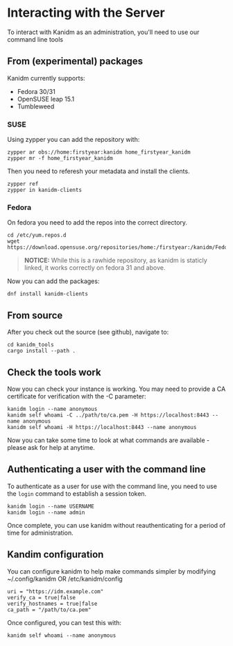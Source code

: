 # Interacting with the Server

To interact with Kanidm as an administration, you'll need to use our command line tools

## From (experimental) packages

Kanidm currently supports:
 * Fedora 30/31
 * OpenSUSE leap 15.1
 * Tumbleweed

### SUSE

Using zypper you can add the repository with:

    zypper ar obs://home:firstyear:kanidm home_firstyear_kanidm
    zypper mr -f home_firstyear_kanidm

Then you need to referesh your metadata and install the clients.

    zypper ref
    zypper in kanidm-clients

### Fedora

On fedora you need to add the repos into the correct directory.

    cd /etc/yum.repos.d
    wget https://download.opensuse.org/repositories/home:/firstyear:/kanidm/Fedora_Rawhide/home:firstyear:kanidm.repo

> **NOTICE:**
> While this is a rawhide repository, as kanidm is staticly linked, it works correctly on fedora
> 31 and above.

Now you can add the packages:

    dnf install kanidm-clients

## From source

After you check out the source (see github), navigate to:

    cd kanidm_tools
    cargo install --path .

## Check the tools work

Now you can check your instance is working. You may need to provide a CA certificate for verification
with the -C parameter:

    kanidm login --name anonymous
    kanidm self whoami -C ../path/to/ca.pem -H https://localhost:8443 --name anonymous
    kanidm self whoami -H https://localhost:8443 --name anonymous

Now you can take some time to look at what commands are available - please ask for help at anytime.

## Authenticating a user with the command line

To authenticate as a user for use with the command line, you need to use the `login` command
to establish a session token.

    kanidm login --name USERNAME
    kanidm login --name admin

Once complete, you can use kanidm without reauthenticating for a period of time for administration.

## Kandim configuration

You can configure kanidm to help make commands simpler by modifying ~/.config/kanidm OR /etc/kanidm/config

    uri = "https://idm.example.com"
    verify_ca = true|false
    verify_hostnames = true|false
    ca_path = "/path/to/ca.pem"

Once configured, you can test this with:

    kanidm self whoami --name anonymous

